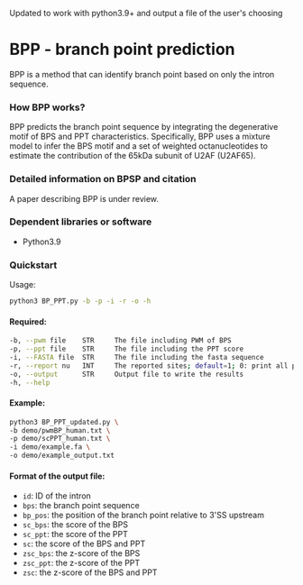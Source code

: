 Updated to work with python3.9+ and output a file of the user's choosing

# BPP - branch point prediction 
BPP is a method that can identify branch point based on only the intron sequence.  

### How BPP works?

BPP predicts the branch point sequence by integrating the degenerative motif of BPS and PPT characteristics. Specifically, BPP uses a mixture model to infer the BPS motif and a set of weighted octanucleotides to estimate the contribution of the 65kDa subunit of U2AF (U2AF65). 

### Detailed information on BPSP and citation
A paper describing BPP is under review.  


### Dependent libraries or software
- Python3.9

### Quickstart

Usage: 
```bash
python3 BP_PPT.py -b -p -i -r -o -h
```

#### Required:
```bash
-b, --pwm file    STR     The file including PWM of BPS
-p, --ppt file    STR     The file including the PPT score
-i, --FASTA file  STR     The file including the fasta sequence
-r, --report nu   INT     The reported sites; default=1; 0: print all positions
-o, --output      STR     Output file to write the results
-h, --help
```

#### Example:
```bash
python3 BP_PPT_updated.py \
-b demo/pwmBP_human.txt \
-p demo/scPPT_human.txt \
-i demo/example.fa \
-o demo/example_output.txt
```

#### Format of the output file:
- `id`:      ID of the intron
- `bps`:     the branch point sequence
- `bp_pos`:  the position of the branch point relative to 3'SS upstream
- `sc_bps`:  the score of the BPS
- `sc_ppt`:  the score of the PPT
- `sc`:      the score of the BPS and PPT
- `zsc_bps`: the z-score of the BPS
- `zsc_ppt`: the z-score of the PPT
- `zsc`:     the z-score of the BPS and PPT
